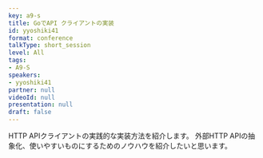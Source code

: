 ```yaml
---
key: a9-s
title: GoでAPI クライアントの実装
id: yyoshiki41
format: conference
talkType: short_session
level: All
tags:
- A9-S
speakers:
- yyoshiki41
partner: null
videoId: null
presentation: null
draft: false
---
```

HTTP APIクライアントの実践的な実装方法を紹介します。
外部HTTP APIの抽象化、使いやすいものにするためのノウハウを紹介したいと思います。